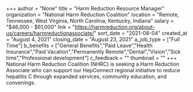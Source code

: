 +++
author = "None"
title = "Harm Reduction Resource Manager"
organization = "National Harm Reduction Coalition"
location = "Remote, Tennessee, West Virginia, North Carolina, Kentucky, Indiana"
salary = "$46,000 - $61,000"
link = "https://harmreduction.org/about-us/careers/harmreductionassociate/"
sort_date = "2021-08-04"
created_at = "August 4, 2021"
closing_date = "August 23, 2021"
a_job_type = ["Full Time"]
b_benefits = ["General Benefits","Paid Leave","Health Insurance","Paid Vacation","Permanently Remote","Dental","Vision","Sick time","Professional development"]
c_feedback = ""
thumbnail = ""
+++
National Harm Reduction Coalition (NHRC) is seeking a Harm Reduction Associate who can support our HepConnect regional initiative to reduce hepatitis C through expanded services, community education, and convenings. 